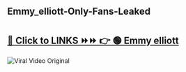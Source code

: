 
 ## Emmy_elliott-Only-Fans-Leaked

# <h2><a href="https://clipsfans.com/Emmy_elliott&ref=git">🔗 Click to LINKS ⏩⏩ 👉 🟢 Emmy elliott </a></h2>

<a href="https://clipsfans.com/Emmy_elliott&ref=git" rel="nofollow" data-target="animated-image.originalLink"><img src="https://i.ibb.co.com/xMMVF88/686577567.gif" alt="Viral Video Original" style="max-width: 100%; display: inline-block;" data-target="animated-image.originalImage"></a>
